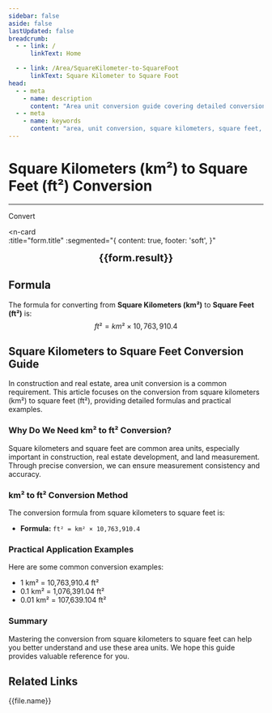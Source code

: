 ```yaml
---
sidebar: false
aside: false
lastUpdated: false
breadcrumb:
  - - link: /
      linkText: Home

  - - link: /Area/SquareKilometer-to-SquareFoot
      linkText: Square Kilometer to Square Foot
head:
  - - meta
    - name: description
      content: "Area unit conversion guide covering detailed conversion formulas and explanations from square kilometers (km²) to square feet (ft²)."
  - - meta
    - name: keywords
      content: "area, unit conversion, square kilometers, square feet, km², ft², square kilometers to square feet, area conversion guide, square kilometers to ft² conversion, km² to ft² conversion, square kilometers to square feet, kilometer square to square feet, square kilometers square feet converter, km² to ft², square kilometers convert square feet, kilometer square to square feet, square kilometers to square feet conversion, km² square feet conversion, square kilometers square feet calculation, kilometer square square feet conversion, square kilometers convert square feet, km² to square feet, square kilometers square feet converter, kilometer square to square feet conversion, square kilometers square feet conversion formula, km² convert square feet, square kilometers to square feet calculation, kilometer square convert square feet, square kilometers square feet conversion table, km² square feet conversion, square kilometers to square feet calculation, kilometer square square feet conversion, square kilometers to square feet conversion tool, km² to square feet conversion, square kilometers square feet unit conversion, area conversion"
---
```

# Square Kilometers (km²) to Square Feet (ft²) Conversion
---
<script setup>
import { onMounted, reactive, inject, ref } from 'vue'
import { NButton, NForm, NFormItem, NInput, NInputNumber, NSelect, NCard, useMessage,NGrid ,NGi } from 'naive-ui'
import { defineClientComponent } from 'vitepress'
import { Area } from '../files';
const seoKey = [
  'square kilometers to square feet conversion',
  'km² to ft² conversion',
  'square kilometers to square feet',
  'kilometer square to square feet',
  'square kilometers square feet converter',
  'km² to ft²',
  'square kilometers convert square feet',
  'kilometer square to square feet',
  'square kilometers to square feet conversion',
  'km² square feet conversion',
  'square kilometers square feet calculation',
  'kilometer square square feet conversion',
  'square kilometers convert square feet',
  'km² to square feet',
  'square kilometers square feet converter',
  'kilometer square to square feet conversion',
  'square kilometers square feet conversion formula',
  'km² convert square feet',
  'square kilometers to square feet calculation',
  'kilometer square convert square feet',
  'square kilometers square feet conversion table',
  'km² square feet conversion',
  'square kilometers to square feet calculation',
  'kilometer square square feet conversion',
  'square kilometers to square feet conversion tool',
  'km² to square feet conversion',
  'square kilometers square feet unit conversion',
  'area conversion'
]
const convert = inject('convert')

const form = reactive({
  number: null,
  result: '',
  title: 'Square Kilometers (km²) to Square Feet (ft²) Conversion',
})

const convertHandler = () => {
  if (form.number !== null && !isNaN(form.number)) {
    const convertedValue = parseFloat(form.number) * 10763910.4
    form.result = `${form.number}km² = ${convertedValue.toFixed(2)}ft²`
  } else {
    form.result = 'Please enter a valid number.'
  }
}
</script>

<n-form size="large" :model="form">
  <n-form-item label="Square Kilometers (km²)">
    <n-input-number v-model:value="form.number" placeholder="Enter square kilometers" style="width: 100%" />
  </n-form-item>
  <n-form-item>
    <n-button type="info" @click="convertHandler" block>Convert</n-button>
  </n-form-item>
</n-form>

<n-card  
  :title="form.title"
  :segmented="{
    content: true,
    footer: 'soft',
  }"
>
  <div  style="text-align:center;font-size:20px;">
    <strong>{{form.result}}</strong>
  </div>
    <template #footer>
    <div>
      <span v-for="item of seoKey">{{item}}, </span>
    </div>
  </template>
</n-card>

## Formula

The formula for converting from **Square Kilometers (km²)** to **Square Feet (ft²)** is:
$$ ft² = km² \times 10,763,910.4 $$

## Square Kilometers to Square Feet Conversion Guide

In construction and real estate, area unit conversion is a common requirement. This article focuses on the conversion from square kilometers (km²) to square feet (ft²), providing detailed formulas and practical examples.

### Why Do We Need km² to ft² Conversion?

Square kilometers and square feet are common area units, especially important in construction, real estate development, and land measurement. Through precise conversion, we can ensure measurement consistency and accuracy.

### km² to ft² Conversion Method

The conversion formula from square kilometers to square feet is:

- **Formula:** `ft² = km² × 10,763,910.4`

### Practical Application Examples

Here are some common conversion examples:

- 1 km² = 10,763,910.4 ft²
- 0.1 km² = 1,076,391.04 ft²
- 0.01 km² = 107,639.104 ft²

### Summary

Mastering the conversion from square kilometers to square feet can help you better understand and use these area units. We hope this guide provides valuable reference for you.

## Related Links
<n-grid x-gap="12" :cols="2">
  <n-gi v-for="(file, index) in Area" :key="index">
    <n-button
      text
      tag="a"
      :href="file.path"
      type="info"
    >
      {{file.name}}
    </n-button>
  </n-gi>
</n-grid>